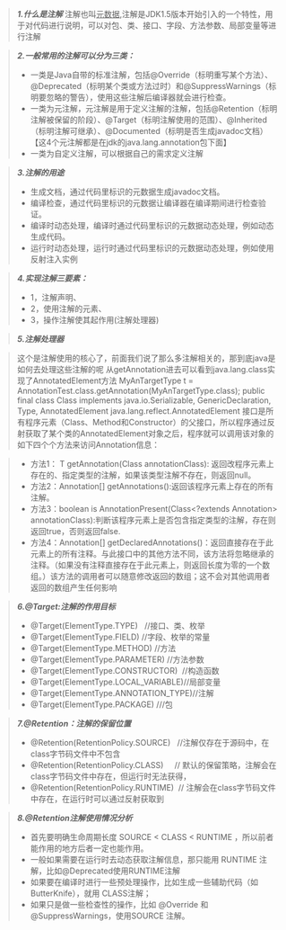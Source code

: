 > ***1.什么是注解***
> 注解也叫<u>元数据</u>,注解是JDK1.5版本开始引入的一个特性，用于对代码进行说明，可以对包、类、接口、字段、方法参数、局部变量等进行注解

> ***2.一般常用的注解可以分为三类：***
>
> - 一类是Java自带的标准注解，包括@Override（标明重写某个方法）、@Deprecated（标明某个类或方法过时）和@SuppressWarnings（标明要忽略的警告），使用这些注解后编译器就会进行检查。
> - 一类为元注解，元注解是用于定义注解的注解，包括@Retention（标明注解被保留的阶段）、@Target（标明注解使用的范围）、@Inherited（标明注解可继承）、@Documented（标明是否生成javadoc文档）
> 【这4个元注解都是在jdk的java.lang.annotation包下面】
> - 一类为自定义注解，可以根据自己的需求定义注解


> ***3.注解的用途***
>
> - 生成文档，通过代码里标识的元数据生成javadoc文档。
> - 编译检查，通过代码里标识的元数据让编译器在编译期间进行检查验证。
> - 编译时动态处理，编译时通过代码里标识的元数据动态处理，例如动态生成代码。
> - 运行时动态处理，运行时通过代码里标识的元数据动态处理，例如使用反射注入实例

> ***4.实现注解三要素：***
>
> - 1，注解声明、
> - 2，使用注解的元素、
> - 3，操作注解使其起作用(注解处理器)


> ***5.注解处理器***

> 这个是注解使用的核心了，前面我们说了那么多注解相关的，那到底java是如何去处理这些注解的呢
> 从getAnnotation进去可以看到java.lang.class实现了AnnotatedElement方法
> MyAnTargetType t = AnnotationTest.class.getAnnotation(MyAnTargetType.class);
> public final class Class<T> implements java.io.Serializable,
                              GenericDeclaration,
                              Type,
                              AnnotatedElement
> java.lang.reflect.AnnotatedElement 接口是所有程序元素（Class、Method和Constructor）的父接口，所以程序通过反射获取了某个类的AnnotatedElement对象之后，程序就可以调用该对象的如下四个个方法来访问Annotation信息：

> - 方法1：<T extends Annotation> T getAnnotation(Class<T> annotationClass): 返回改程序元素上存在的、指定类型的注解，如果该类型注解不存在，则返回null。
> - 方法2：Annotation[] getAnnotations():返回该程序元素上存在的所有注解。
> - 方法3：boolean is AnnotationPresent(Class<?extends Annotation> annotationClass):判断该程序元素上是否包含指定类型的注解，存在则返回true，否则返回false.
> - 方法4：Annotation[] getDeclaredAnnotations()：返回直接存在于此元素上的所有注释。与此接口中的其他方法不同，该方法将忽略继承的注释。（如果没有注释直接存在于此元素上，则返回长度为零的一个数组。）该方法的调用者可以随意修改返回的数组；这不会对其他调用者返回的数组产生任何影响

> ***6.@Target:注解的作用目标***
>
> - @Target(ElementType.TYPE)   //接口、类、枚举
> - @Target(ElementType.FIELD) //字段、枚举的常量
> - @Target(ElementType.METHOD) //方法
> - @Target(ElementType.PARAMETER) //方法参数
> - @Target(ElementType.CONSTRUCTOR)  //构造函数
> - @Target(ElementType.LOCAL_VARIABLE)//局部变量
> - @Target(ElementType.ANNOTATION_TYPE)//注解
> - @Target(ElementType.PACKAGE) ///包   

> ***7.@Retention：注解的保留位置***　　　　　　　
>
> - @Retention(RetentionPolicy.SOURCE)   //注解仅存在于源码中，在class字节码文件中不包含
> - @Retention(RetentionPolicy.CLASS)     // 默认的保留策略，注解会在class字节码文件中存在，但运行时无法获得，
> - @Retention(RetentionPolicy.RUNTIME)  // 注解会在class字节码文件中存在，在运行时可以通过反射获取到


> ***8.@Retention注解使用情况分析***
>
> - 首先要明确生命周期长度 SOURCE < CLASS < RUNTIME ，所以前者能作用的地方后者一定也能作用。
> - 一般如果需要在运行时去动态获取注解信息，那只能用 RUNTIME 注解，比如@Deprecated使用RUNTIME注解
> - 如果要在编译时进行一些预处理操作，比如生成一些辅助代码（如 ButterKnife），就用 CLASS注解；
> - 如果只是做一些检查性的操作，比如 @Override 和 @SuppressWarnings，使用SOURCE 注解。